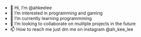 - 👋 Hi, I’m @ahkeelee
- 👀 I’m interested in programming and gaming
- 🌱 I’m currently learning programmming
- 💞️ I’m looking to collaborate on mulitple projects in the future
- 📫 How to reach me just dm me on instagram @ah_kee_lee 

<!---
ahkeelee/ahkeelee is a ✨ special ✨ repository because its `README.md` (this file) appears on your GitHub profile.
You can click the Preview link to take a look at your changes.
--->
